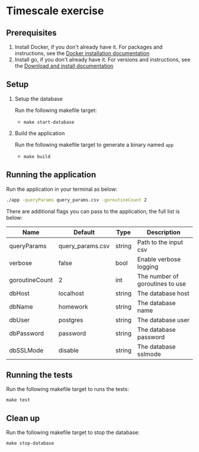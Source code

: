 # Timescale exercise

## Prerequisites

1. Install Docker, if you don't already have it. For packages and instructions, see the [Docker installation documentation](https://docs.docker.com/get-docker/)
2. Install go, if you don't already have it. For versions and instructions, see the [Download and install documentation](https://go.dev/doc/install)
## Setup

1. Setup the database
 
    Run the following makefile target:
    * `make start-database`

2. Build the application

    Run the following makefile target to generate a binary named `app`
    * `make build`

## Running the application

Run the application in your terminal as below:
```bash
./app -queryParams query_params.csv -goroutineCount 2
```

There are additional flags you can pass to the application, the full list is below:

| Name | Default | Type | Description |
| ---- | ------- | ---- | ----------- |
| queryParams | query_params.csv | string | Path to the input csv |
| verbose | false | bool | Enable verbose logging |
| goroutineCount | 2 | int | The number of goroutines to use |
| dbHost | localhost | string | The database host |
| dbName | homework | string | The database name |
| dbUser | postgres | string | The database user |
| dbPassword | password | string | The database password |
| dbSSLMode | disable | string | The database sslmode |


## Running the tests
Run the following makefile target to runs the tests:
```
make test
```

## Clean up

Run the following makefile target to stop the database:
```
make stop-database
```
